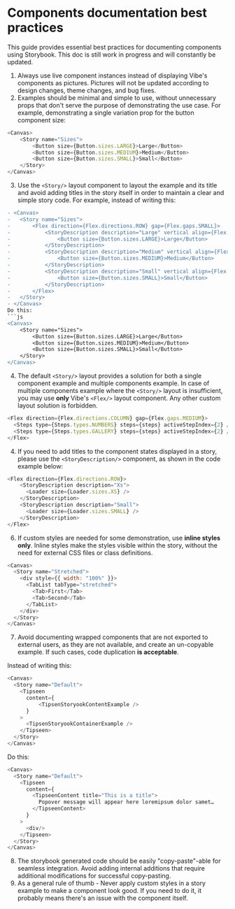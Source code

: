 # Components documentation best practices
This guide provides essential best practices for documenting components using Storybook. 
This doc is still work in progress and will constantly be updated.

1. Always use live component instances instead of displaying Vibe's components as pictures. Pictures will not be updated according to design changes, theme changes, and bug fixes.
2. Examples should be minimal and simple to use, without unnecessary props that don't serve the purpose of demonstrating the use case. For example, demonstrating a single variation prop for the button component size:
```js
<Canvas>
    <Story name="Sizes">
        <Button size={Button.sizes.LARGE}>Large</Button>
        <Button size={Button.sizes.MEDIUM}>Medium</Button>
        <Button size={Button.sizes.SMALL}>Small</Button>
    </Story>
</Canvas>
```

3. Use the `<Story/>` layout component to layout the example and its title and avoid adding titles in the story itself in order to maintain a clear and simple story code. For example, instead of writing this:
```diff
- <Canvas>
-   <Story name="Sizes">
-       <Flex direction={Flex.directions.ROW} gap={Flex.gaps.SMALL}>
-           <StoryDescription description="Large" vertical align={Flex.align.START}>
-               <Button size={Button.sizes.LARGE}>Large</Button>
-           </StoryDescription>
-           <StoryDescription description="Medium" vertical align={Flex.align.START}>
-               <Button size={Button.sizes.MEDIUM}>Medium</Button>
-           </StoryDescription>
-           <StoryDescription description="Small" vertical align={Flex.align.START}>
-               <Button size={Button.sizes.SMALL}>Small</Button>
-           </StoryDescription>
-       </Flex>
-   </Story>
- </Canvas>
Do this:
```js
<Canvas>
    <Story name="Sizes">
        <Button size={Button.sizes.LARGE}>Large</Button>
        <Button size={Button.sizes.MEDIUM}>Medium</Button>
        <Button size={Button.sizes.SMALL}>Small</Button>
    </Story>
</Canvas>
```

4. The default `<Story/>` layout provides a solution for both a single component example and multiple components example. In case of multiple components example where the `<Story/>` layout is insufficient, you may use **only** Vibe's `<Flex/>` layout component. Any other custom layout solution is forbidden. 
```js
<Flex direction={Flex.directions.COLUMN} gap={Flex.gaps.MEDIUM}>
  <Steps type={Steps.types.NUMBERS} steps={steps} activeStepIndex={2} />
  <Steps type={Steps.types.GALLERY} steps={steps} activeStepIndex={2} />
</Flex>
```

4. If you need to add titles to the component states displayed in a story, please use the `<StoryDescription/>` component, as shown in the code example below:
```js
<Flex direction={Flex.directions.ROW}>
    <StoryDescription description="Xs">
      <Loader size={Loader.sizes.XS} />
    </StoryDescription>
    <StoryDescription description="Small">
      <Loader size={Loader.sizes.SMALL} />
    </StoryDescription>
</Flex>
```
6. If custom styles are needed for some demonstration, use **inline styles only**. Inline styles make the styles visible within the story, without the need for external CSS files or class definitions.
```js
<Canvas>
  <Story name="Stretched">
    <div style={{ width: "100%" }}>
      <TabList tabType="stretched">
        <Tab>First</Tab>
        <Tab>Second</Tab>
      </TabList>
    </div>
  </Story>
</Canvas>
```
7. Avoid documenting wrapped components that are not exported to external users, as they are not available, and create an un-copyable example. If such cases, code duplication **is acceptable**. 

Instead of writing this:
```js
<Canvas>
  <Story name="Default">
    <Tipseen
      content={
          <TipsenStoryookContentExample />
      }
    >
      <TipsenStoryookContainerExample />
    </Tipseen>
  </Story>
</Canvas>
```

Do this:
```js
<Canvas>
  <Story name="Default">
    <Tipseen
      content={
        <TipseenContent title="This is a title">
          Popover message will appear here loremipsum dolor samet…
        </TipseenContent>
      }
    >
      <div/>
    </Tipseen>
  </Story>
</Canvas>
```

8. The storybook generated code should be easily "copy-paste"-able for seamless integration. Avoid adding internal additions that require additional modifications for successful copy-pasting.
9. As a general rule of thumb - Never apply custom styles in a story example to make a component look good. If you need to do it, it probably means there's an issue with the component itself.

